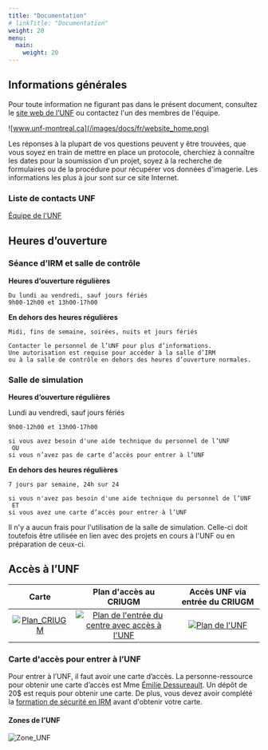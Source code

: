 ```yaml
---
title: "Documentation"
# linkTitle: "Documentation"
weight: 20
menu:
  main:
    weight: 20
---
```


## Informations générales

Pour toute information ne figurant pas dans le présent document, consultez le <a href="http://www.unf-montreal.ca" target="blank">site web de l’UNF</a> ou contactez l'un des membres de l'équipe.

![www.unf-montreal.ca](/images/docs/fr/website_home.png)

Les réponses à la plupart de vos questions peuvent y être trouvées, que vous soyez en train de mettre en place un protocole, cherchiez à connaître les dates pour la soumission d'un projet, soyez à la recherche de formulaires ou de la procédure pour récupérer vos données d'imagerie. Les informations les plus à jour sont sur ce site Internet.


### Liste de contacts UNF
<a href="http://www.unf-montreal.ca/fr/team" target="blank">Équipe de l'UNF</a>

## Heures d’ouverture
### Séance d’IRM et salle de contrôle

**Heures d’ouverture régulières**

```
Du lundi au vendredi, sauf jours fériés
9h00-12h00 et 13h00-17h00
```

**En dehors des heures régulières**
```
Midi, fins de semaine, soirées, nuits et jours fériés

Contacter le personnel de l’UNF pour plus d’informations.
Une autorisation est requise pour accéder à la salle d’IRM
ou à la salle de contrôle en dehors des heures d’ouverture normales.
```

### Salle de simulation

**Heures d’ouverture régulières**

  Lundi au vendredi, sauf jours fériés

```
9h00-12h00 et 13h00-17h00

si vous avez besoin d'une aide technique du personnel de l’UNF
 OU
si vous n’avez pas de carte d’accès pour entrer à l’UNF
```

**En dehors des heures régulières**

```
7 jours par semaine, 24h sur 24

si vous n'avez pas besoin d'une aide technique du personnel de l’UNF
 ET
si vous avez une carte d’accès pour entrer à l’UNF
```

Il n'y a aucun frais pour l'utilisation de la salle de simulation. Celle-ci doit toutefois être utilisée en lien avec des projets en cours à l'UNF ou en préparation de ceux-ci.

## Accès à l’UNF

|Carte|Plan d'accès au CRIUGM|Accès UNF via entrée du CRIUGM|
|:-:|:-:|:-:|
|[![Plan\_CRIUGM](/images/docs/Plan_CRIUGM.png)](/images/docs/Plan_CRIUGM.png)|[![Plan de l'entrée du centre avec accès à l'UNF](/images/docs/Plan_entrance_CRIUGM.png)](/images/docs/Plan_entrance_CRIUGM.png)|[![Plan de l'UNF](/images/docs/Plan_UNF.png)](/images/docs/Plan_UNF.png)|


### Carte d'accès pour entrer à l’UNF

Pour entrer à l’UNF, il faut avoir une carte d’accès. La
personne-ressource pour obtenir une carte d’accès est Mme [Émilie Dessureault](http://localhost:1313/fr/team/emilie_dessureault/). Un dépôt de 20$ est requis pour obtenir une carte. De plus, vous devez avoir complété la [formation de sécurité en IRM](http://www.unf-montreal.ca/site/securite-fr/) avant d'obtenir votre carte.

#### Zones de l’UNF

![Zone_UNF](/images/docs/Zones_UNF.png)